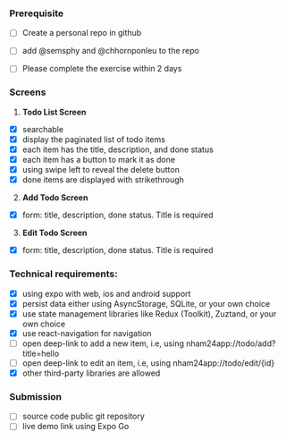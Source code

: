 ### Prerequisite

- [ ] Create a personal repo in github
- [ ] add @semsphy and @chhornponleu to the repo
- [ ] Please complete the exercise within 2 days


### Screens

1. **Todo List Screen**

- [x] searchable
- [x] display the paginated list of todo items
- [x] each item has the title, description, and done status
- [x] each item has a button to mark it as done
- [x] using swipe left to reveal the delete button
- [x] done items are displayed with strikethrough

2. **Add Todo Screen**

- [x] form: title, description, done status. Title is required

3. **Edit Todo Screen**

- [x] form: title, description, done status. Title is required

### Technical requirements:

- [x] using expo with web, ios and android support
- [x] persist data either using AsyncStorage, SQLite, or your own choice
- [x] use state management libraries like Redux (Toolkit), Zuztand, or your own choice
- [x] use react-navigation for navigation
- [ ] open deep-link to add a new item, i.e, using nham24app://todo/add?title=hello
- [ ] open deep-link to edit an item, i.e, using nham24app://todo/edit/{id}
- [x] other third-party libraries are allowed

### Submission
- [ ] source code public git repository
- [ ] live demo link using Expo Go